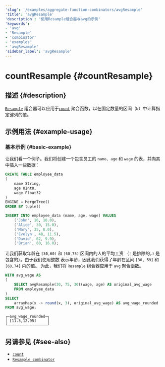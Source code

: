 ```yaml
---
'slug': '/examples/aggregate-function-combinators/avgResample'
'title': 'avgResample'
'description': '使用Resample组合器与avg的示例'
'keywords':
- 'avg'
- 'Resample'
- 'combinator'
- 'examples'
- 'avgResample'
'sidebar_label': 'avgResample'
---
```





# countResample {#countResample}

## 描述 {#description}

[`Resample`](/sql-reference/aggregate-functions/combinators#-resample) 
组合器可以应用于[`count`](/sql-reference/aggregate-functions/reference/count)
聚合函数，以在固定数量的区间（`N`）中计算指定键列的值。

## 示例用法 {#example-usage}

### 基本示例 {#basic-example}

让我们看一个例子。我们将创建一个包含员工的 `name`、`age` 和 
`wage` 的表，并向其中插入一些数据：

```sql
CREATE TABLE employee_data 
(
    name String,
    age UInt8,
    wage Float32
) 
ENGINE = MergeTree()
ORDER BY tuple()

INSERT INTO employee_data (name, age, wage) VALUES
    ('John', 16, 10.0),
    ('Alice', 30, 15.0),
    ('Mary', 35, 8.0),
    ('Evelyn', 48, 11.5),
    ('David', 62, 9.9),
    ('Brian', 60, 16.0);
```

让我们获取年龄在 `[30,60)` 和 `[60,75)` 区间内的人的平均工资 
（`[` 是排除的，`)` 是包含的）。由于我们使用整数 
表示年龄，因此我们获得了年龄在区间 `[30, 59]` 和 `[60,74]` 内的值。 
为此，我们将 `Resample` 组合器应用于 `avg` 聚合函数。

```sql
WITH avg_wage AS
(
    SELECT avgResample(30, 75, 30)(wage, age) AS original_avg_wage
    FROM employee_data
)
SELECT
    arrayMap(x -> round(x, 3), original_avg_wage) AS avg_wage_rounded
FROM avg_wage;
```

```response
┌─avg_wage_rounded─┐
│ [11.5,12.95]     │
└──────────────────┘
```

## 另请参见 {#see-also}
- [`count`](/sql-reference/aggregate-functions/reference/count)
- [`Resample combinator`](/sql-reference/aggregate-functions/combinators#-resample)
